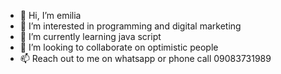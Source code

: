 - 👋 Hi, I’m emilia
- 👀 I’m interested in programming and digital marketing
- 🌱 I’m currently learning java script
- 💞️ I’m looking to collaborate on optimistic people
- 📫 Reach out to me on whatsapp or phone call 09083731989

<!---
emiliac1/emiliac1 is a ✨ special ✨ repository because its `README.md` (this file) appears on your GitHub profile.
You can click the Preview link to take a look at your changes.
--->
